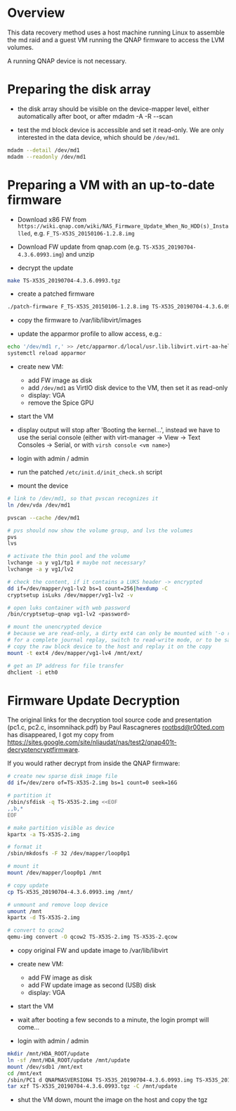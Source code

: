 Overview
========

This data recovery method uses a host machine running Linux to assemble the
md raid and a guest VM running the QNAP firmware to access the LVM volumes.

A running QNAP device is not necessary.

Preparing the disk array
========================

* the disk array should be visible on the device-mapper level, either
  automatically after boot, or after mdadm -A -R --scan

* test the md block device is accessible and set it read-only.
  We are only interested in the data device, which should be `/dev/md1`.

``` bash
mdadm --detail /dev/md1
mdadm --readonly /dev/md1
```

Preparing a VM with an up-to-date firmware
==========================================

* Download x86 FW from
  `https://wiki.qnap.com/wiki/NAS_Firmware_Update_When_No_HDD(s)_Installed`,
  e.g. `F_TS-X53S_20150106-1.2.8.img`

* Download FW update from qnap.com (e.g. `TS-X53S_20190704-4.3.6.0993.img`)
  and unzip

* decrypt the update

``` bash
make TS-X53S_20190704-4.3.6.0993.tgz
```

* create a patched firmware

``` bash
./patch-firmware F_TS-X53S_20150106-1.2.8.img TS-X53S_20190704-4.3.6.0993.tgz
```

* copy the firmware to /var/lib/libvirt/images

* update the apparmor profile to allow access, e.g.:

``` bash
echo '/dev/md1 r,' >> /etc/apparmor.d/local/usr.lib.libvirt.virt-aa-helper
systemctl reload apparmor
```

* create new VM:

  * add FW image as disk
  * add `/dev/md1` as VirtIO disk device to the VM, then set it as read-only
  * display: VGA
  * remove the Spice GPU

* start the VM

* display output will stop after 'Booting the kernel...', instead we have to
  use the serial console
  (either with virt-manager -> View -> Text Consoles -> Serial, or
   with `virsh console <vm name>`)

* login with admin / admin

* run the patched `/etc/init.d/init_check.sh` script

* mount the device

``` bash
# link to /dev/md1, so that pvscan recognizes it
ln /dev/vda /dev/md1

pvscan --cache /dev/md1

# pvs should now show the volume group, and lvs the volumes
pvs
lvs

# activate the thin pool and the volume
lvchange -a y vg1/tp1 # maybe not necessary?
lvchange -a y vg1/lv2

# check the content, if it contains a LUKS header -> encrypted
dd if=/dev/mapper/vg1-lv2 bs=1 count=256|hexdump -C
cryptsetup isLuks /dev/mapper/vg1-lv2 -v

# open luks container with web password
/bin/cryptsetup-qnap vg1-lv2 <password>

# mount the unencrypted device
# because we are read-only, a dirty ext4 can only be mounted with '-o ro,noload'
# for a complete journal replay, switch to read-write mode, or to be safe
# copy the raw block device to the host and replay it on the copy
mount -t ext4 /dev/mapper/vg1-lv4 /mnt/ext/

# get an IP address for file transfer
dhclient -i eth0
```

Firmware Update Decryption
==========================

The original links for the decryption tool source code and presentation
(pc1.c, pc2.c, insomnihack.pdf) by Paul Rascagneres <rootbsd@r00ted.com>
has disappeared, I got my copy from
<https://sites.google.com/site/nliaudat/nas/test2/qnap401t-decryptencryptfirmware>.

If you would rather decrypt from inside the QNAP firmware:

``` bash
# create new sparse disk image file
dd if=/dev/zero of=TS-X53S-2.img bs=1 count=0 seek=16G

# partition it
/sbin/sfdisk -q TS-X53S-2.img <<EOF
,,b,*
EOF

# make partition visible as device
kpartx -a TS-X53S-2.img

# format it
/sbin/mkdosfs -F 32 /dev/mapper/loop0p1

# mount it
mount /dev/mapper/loop0p1 /mnt

# copy update
cp TS-X53S_20190704-4.3.6.0993.img /mnt/

# unmount and remove loop device
umount /mnt
kpartx -d TS-X53S-2.img

# convert to qcow2
qemu-img convert -O qcow2 TS-X53S-2.img TS-X53S-2.qcow
```

* copy original FW and update image to /var/lib/libvirt

* create new VM:

  * add FW image as disk
  * add FW update image as second (USB) disk
  * display: VGA

* start the VM

* wait after booting a few seconds to a minute, the login prompt will come...

* login with admin / admin

``` bash
mkdir /mnt/HDA_ROOT/update
ln -sf /mnt/HDA_ROOT/update /mnt/update
mount /dev/sdb1 /mnt/ext
cd /mnt/ext
/sbin/PC1 d QNAPNASVERSION4 TS-X53S_20190704-4.3.6.0993.img TS-X53S_20190704-4.3.6.0993.tgz
tar xzf TS-X53S_20190704-4.3.6.0993.tgz -C /mnt/update
```

* shut the VM down, mount the image on the host and copy the tgz



